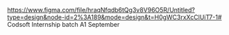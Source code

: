 https://www.figma.com/file/hraqNfqdb6tQg3v8V96O5R/Untitled?type=design&node-id=2%3A189&mode=design&t=H0gWC3rxXcClUiT7-1# Codsoft
Internship batch A1 September 
